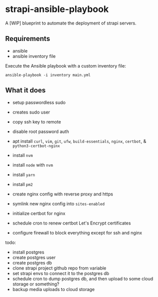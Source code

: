# strapi-ansible-playbook

A [WIP] blueprint to automate the deployment of strapi servers.

## Requirements

- ansible
- ansible inventory file

Execute the Ansible playbook with a custom inventory file:

```
ansible-playbook -i inventory main.yml
```

## What it does

- setup passwordless sudo
- creates sudo user
- copy ssh key to remote
- disable root password auth
- apt install `curl`, `vim`, `git`, `ufw`, `build-essentials`, `nginx`, `certbot`, & `python3-certbot-nginx`
- install `nvm`
- install `node` with `nvm`
- install `yarn`
- install `pm2`

- create nginx config with reverse proxy and https
- symlink new nginx config into `sites-enabled`
- initialize certbot for nginx
- schedule cron to renew certbot Let's Encrypt certificates

- configure firewall to block everything except for ssh and nginx

todo:

- install postgres
- create postgres user
- create postgres db
- clone strapi project github repo from variable
- set strapi envs to connect it to the postgres db
- schedule cron to dump postgres db, and then upload to some cloud storage or something?
- backup media uploads to cloud storage
